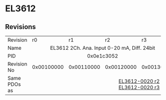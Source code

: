 # EL3612

## Revisions
<table>
<tr>
<td>Revision</td>
<td>r0</td>
<td>r1</td>
<td>r2</td>
<td>r3</td>
</tr>
<tr>
<td>Name</td>
<td colspan=4 align="center">EL3612 2Ch. Ana. Input 0-20 mA, Diff. 24bit</td>
</tr>
<tr>
<td>PID</td>
<td colspan=4 align="center">0x0e1c3052</td>
</tr>
<tr>
<td>Revision No</td>
<td>0x00100000</td>
<td>0x00110000</td>
<td>0x00120000</td>
<td>0x00130000</td>
</tr>
<tr>
<td>Same PDOs as</td>
<td colspan=2 align="center"></td>
<td colspan=2 align="center"><a href="EL3612-0020.md">EL3612-0020 r2</a><br/><a href="EL3612-0020.md">EL3612-0020 r3</a></td>
</tr>
</table>
